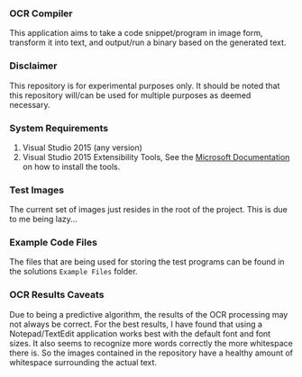### OCR Compiler
This application aims to take a code snippet/program in image form, transform it into text, and output/run a binary
based on the generated text. 

### Disclaimer
This repository is for experimental purposes only. It should be noted that this repository will/can be used for multiple purposes
as deemed necessary. 

### System Requirements
1. Visual Studio 2015 (any version)
2. Visual Studio 2015 Extensibility Tools,
 See the [Microsoft Documentation](https://msdn.microsoft.com/en-us/library/mt683786.aspx) on how to install the tools.

### Test Images
The current set of images just resides in the root of the project. This is due to me being lazy...

### Example Code Files
The files that are being used for storing the test programs can be found in the solutions `Example Files` folder.

### OCR Results Caveats
Due to being a predictive algorithm, the results of the OCR processing may not always be correct. For the best results,
I have found that using a Notepad/TextEdit application works best with the default font and font sizes. It also seems to 
recognize more words correctly the more whitespace there is. So the images contained in the repository have a healthy amount
of whitespace surrounding the actual text.